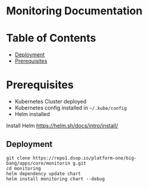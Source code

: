 # Monitoring Documentation
 
# Table of Contents
- [Deployment](#deploy-monitoring)
- [Prerequisites](#pre-requisites)


# Prerequisites
* Kubernetes Cluster deployed
* Kubernetes config installed in `~/.kube/config`
* Helm installed

Install Helm
https://helm.sh/docs/intro/install/

## Deployment
```
git clone https://repo1.dsop.io/platform-one/big-bang/apps/core/monitorin g.git
cd monitoring
helm dependency update chart
helm install monitoring chart --debug
```